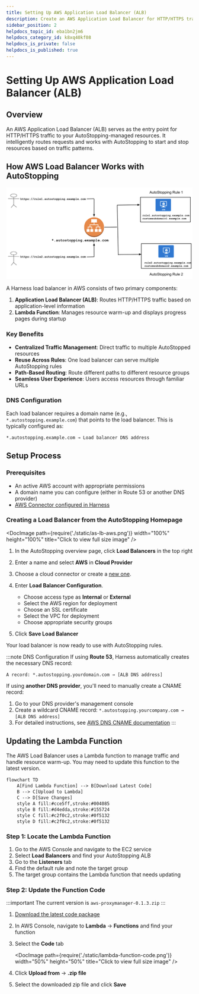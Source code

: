 ```yaml
---
title: Setting Up AWS Application Load Balancer (ALB)
description: Create an AWS Application Load Balancer for HTTP/HTTPS traffic to enable AutoStopping Rules.
sidebar_position: 2
helpdocs_topic_id: eba1bn2jm6
helpdocs_category_id: k8xq40kf08
helpdocs_is_private: false
helpdocs_is_published: true
---
```


# Setting Up AWS Application Load Balancer (ALB)

## Overview

An AWS Application Load Balancer (ALB) serves as the entry point for HTTP/HTTPS traffic to your AutoStopping-managed resources. It intelligently routes requests and works with AutoStopping to start and stop resources based on traffic patterns.

## How AWS Load Balancer Works with AutoStopping

![AWS Load Balancer Architecture](./static/create-load-balancer-aws-14.png)

A Harness load balancer in AWS consists of two primary components:

1. **Application Load Balancer (ALB)**: Routes HTTP/HTTPS traffic based on application-level information
2. **Lambda Function**: Manages resource warm-up and displays progress pages during startup

### Key Benefits

- **Centralized Traffic Management**: Direct traffic to multiple AutoStopped resources
- **Reuse Across Rules**: One load balancer can serve multiple AutoStopping rules
- **Path-Based Routing**: Route different paths to different resource groups
- **Seamless User Experience**: Users access resources through familiar URLs

### DNS Configuration

Each load balancer requires a domain name (e.g., `*.autostopping.example.com`) that points to the load balancer. This is typically configured as:

```
*.autostopping.example.com → Load balancer DNS address
```

## Setup Process

### Prerequisites

- An active AWS account with appropriate permissions
- A domain name you can configure (either in Route 53 or another DNS provider)
- [AWS Connector configured in Harness](/docs/cloud-cost-management/get-started/onboarding-guide/set-up-cost-visibility-for-aws)

### Creating a Load Balancer from the AutoStopping Homepage

<DocImage path={require('./static/as-lb-aws.png')} width="100%" height="100%" title="Click to view full size image" />

1. In the AutoStopping overview page, click **Load Balancers** in the top right
2. Enter a name and select **AWS** in **Cloud Provider**
3. Choose a cloud connector or create a [new one](/docs/cloud-cost-management/get-started/onboarding-guide/set-up-cost-visibility-for-aws). 
4. Enter **Load Balancer Configuration**.
   - Choose access type as **Internal** or **External**
   - Select the AWS region for deployment
   - Choose an SSL certificate
   - Select the VPC for deployment
   - Choose appropriate security groups

7. Click **Save Load Balancer**


Your load balancer is now ready to use with AutoStopping rules.

:::note DNS Configuration
If using **Route 53**, Harness automatically creates the necessary DNS record:
```
A record: *.autostopping.yourdomain.com → [ALB DNS address]
```

If using **another DNS provider**, you'll need to manually create a CNAME record:
1. Go to your DNS provider's management console
2. Create a wildcard CNAME record: `*.autostopping.yourcompany.com → [ALB DNS address]`
3. For detailed instructions, see [AWS DNS CNAME documentation](https://docs.aws.amazon.com/managedservices/latest/ctexguide/ex-dirserv-cname-record-add-col.html)
:::

## Updating the Lambda Function

The AWS Load Balancer uses a Lambda function to manage traffic and handle resource warm-up. You may need to update this function to the latest version.

```mermaid
flowchart TD
    A[Find Lambda Function] --> B[Download Latest Code]
    B --> C[Upload to Lambda]
    C --> D[Save Changes]
    style A fill:#cce5ff,stroke:#004085
    style B fill:#d4edda,stroke:#155724
    style C fill:#c2f0c2,stroke:#0f5132
    style D fill:#c2f0c2,stroke:#0f5132
```

### Step 1: Locate the Lambda Function

1. Go to the AWS Console and navigate to the EC2 service
2. Select **Load Balancers** and find your AutoStopping ALB
3. Go to the **Listeners** tab
4. Find the default rule and note the target group
5. The target group contains the Lambda function that needs updating

### Step 2: Update the Function Code

:::important
The current version is `aws-proxymanager-0.1.3.zip`
:::

1. [Download the latest code package](https://lightwing-downloads-temp.s3.ap-south-1.amazonaws.com/aws-proxymanager-0.1.3.zip)
2. In AWS Console, navigate to **Lambda** → **Functions** and find your function
3. Select the **Code** tab

   <DocImage path={require('./static/lambda-function-code.png')} width="50%" height="50%" title="Click to view full size image" />

4. Click **Upload from** → **.zip file**
5. Select the downloaded zip file and click **Save**